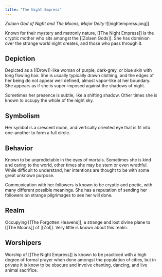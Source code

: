 ```yaml
---
title: "The Night Empress"
---
```

*Zolaen God of Night and The Moons, Major Deity*
![[nightempress.png]]

Known for their mystery and matronly nature, [[The Night Empress]] is the cryptic mother who sits amongst the [[Zolaen Gods]]. She has dominion over the strange world night creates, and those who pass through it.

## Depiction
Depicted as a [[Drow]]-like woman of purple, dark-grey, or blue skin with long flowing hair. She is usually typically drawn clothing, and the edges of her being do not appear well defined, almost vapor-like at her boundary. She appears as if she is super-imposed against the shadows of night.

Sometimes her presence is subtle, like a shifting shadow. Other times she is known to occupy the whole of the night sky.

## Symbolism
Her symbol is a crescent moon, and vertically oriented eye that is fit into one-another to form a full circle.

## Behavior
Known to be unpredictable in the eyes of mortals. Sometimes she is kind and caring to the world, other times she may be stern or even wrathful. While difficult to understand, her intentions are thought to be with some great unknown purpose.

Communication with her followers is known to be cryptic and poetic, with many different possible meanings. She has a reputation of sending her followers on strange pilgrimages to see her will done.

## Realm
Occupying [[The Forgotten Heavens]], a strange and lost divine plane to [[The Moons]] of [[Zol]]. Very little is known about this realm.

## Worshipers
Worship of [[The Night Empress]] is known to be practiced with a high degree of formal prayer when done amongst the population of cities, but in private it is know to be obscure and involve chanting, dancing, and live animal sacrifice.

